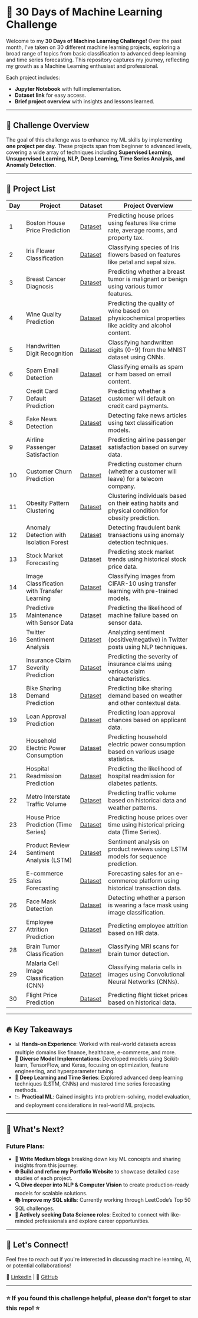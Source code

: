 # 🚀 **30 Days of Machine Learning Challenge**

Welcome to my **30 Days of Machine Learning Challenge!** Over the past month, I've taken on 30 different machine learning projects, exploring a broad range of topics from basic classification to advanced deep learning and time series forecasting. This repository captures my journey, reflecting my growth as a Machine Learning enthusiast and professional.

Each project includes:
- **Jupyter Notebook** with full implementation.
- **Dataset link** for easy access.
- **Brief project overview** with insights and lessons learned.

---

## 📌 **Challenge Overview**
The goal of this challenge was to enhance my ML skills by implementing **one project per day**. These projects span from beginner to advanced levels, covering a wide array of techniques including **Supervised Learning, Unsupervised Learning, NLP, Deep Learning, Time Series Analysis, and Anomaly Detection.**

---

## 📜 **Project List**

| **Day** | **Project**                       | **Dataset**                                                                 | **Project Overview** |
|---------|-----------------------------------|-----------------------------------------------------------------------------|----------------------|
| 1       | Boston House Price Prediction     | [Dataset](https://www.kaggle.com/datasets/arunjangir245/boston-housing-dataset) | Predicting house prices using features like crime rate, average rooms, and property tax. |
| 2       | Iris Flower Classification        | [Dataset](https://archive.ics.uci.edu/dataset/53/iris)                      | Classifying species of Iris flowers based on features like petal and sepal size. |
| 3       | Breast Cancer Diagnosis           | [Dataset](https://www.kaggle.com/datasets/yasserh/breast-cancer-dataset)     | Predicting whether a breast tumor is malignant or benign using various tumor features. |
| 4       | Wine Quality Prediction           | [Dataset](https://archive.ics.uci.edu/dataset/186/wine+quality)              | Predicting the quality of wine based on physicochemical properties like acidity and alcohol content. |
| 5       | Handwritten Digit Recognition     | [Dataset](https://www.tensorflow.org/datasets/catalog/mnist)                 | Classifying handwritten digits (0-9) from the MNIST dataset using CNNs. |
| 6       | Spam Email Detection              | [Dataset](https://www.kaggle.com/datasets/meruvulikith/190k-spam-ham-email-dataset-for-classification/data) | Classifying emails as spam or ham based on email content. |
| 7       | Credit Card Default Prediction    | [Dataset](https://www.kaggle.com/datasets/uciml/default-of-credit-card-clients-dataset) | Predicting whether a customer will default on credit card payments. |
| 8       | Fake News Detection               | [Dataset](https://www.kaggle.com/datasets/vishakhdapat/fake-news-detection)  | Detecting fake news articles using text classification models. |
| 9       | Airline Passenger Satisfaction    | [Dataset](https://www.kaggle.com/datasets/teejmahal20/airline-passenger-satisfaction) | Predicting airline passenger satisfaction based on survey data. |
| 10      | Customer Churn Prediction         | [Dataset](https://www.kaggle.com/datasets/blastchar/telco-customer-churn)    | Predicting customer churn (whether a customer will leave) for a telecom company. |
| 11      | Obesity Pattern Clustering        | [Dataset](https://archive.ics.uci.edu/dataset/544/estimation+of+obesity+levels+based+on+eating+habits+and+physical+condition) | Clustering individuals based on their eating habits and physical condition for obesity prediction. |
| 12      | Anomaly Detection with Isolation Forest | [Dataset](https://www.kaggle.com/datasets/valakhorasani/bank-transaction-dataset-for-fraud-detection) | Detecting fraudulent bank transactions using anomaly detection techniques. |
| 13      | Stock Market Forecasting         | [Dataset](https://www.kaggle.com/datasets/mhassansaboor/uber-stocks-dataset-2025) | Predicting stock market trends using historical stock price data. |
| 14      | Image Classification with Transfer Learning | [Dataset](https://www.cs.toronto.edu/~kriz/cifar.html)                     | Classifying images from CIFAR-10 using transfer learning with pre-trained models. |
| 15      | Predictive Maintenance with Sensor Data | [Dataset](https://www.kaggle.com/code/jayantkathuria/predictive-maintenance-using-sensor-data) | Predicting the likelihood of machine failure based on sensor data. |
| 16      | Twitter Sentiment Analysis        | [Dataset](https://www.kaggle.com/datasets/kazanova/sentiment140)             | Analyzing sentiment (positive/negative) in Twitter posts using NLP techniques. |
| 17      | Insurance Claim Severity Prediction | [Dataset](https://www.kaggle.com/competitions/allstate-claims-severity/data) | Predicting the severity of insurance claims using various claim characteristics. |
| 18      | Bike Sharing Demand Prediction    | [Dataset](https://archive.ics.uci.edu/dataset/275/bike+sharing+dataset)      | Predicting bike sharing demand based on weather and other contextual data. |
| 19      | Loan Approval Prediction          | [Dataset](https://www.kaggle.com/datasets/leonbora/analytics-vidhya-loan-prediction/data) | Predicting loan approval chances based on applicant data. |
| 20      | Household Electric Power Consumption | [Dataset](https://archive.ics.uci.edu/dataset/235/individual+household+electric+power+consumption) | Predicting household electric power consumption based on various usage statistics. |
| 21      | Hospital Readmission Prediction   | [Dataset](https://archive.ics.uci.edu/dataset/296/diabetes+130-us+hospitals+for+years+1999-2008) | Predicting the likelihood of hospital readmission for diabetes patients. |
| 22      | Metro Interstate Traffic Volume   | [Dataset](https://archive.ics.uci.edu/dataset/492/metro+interstate+traffic+volume) | Predicting traffic volume based on historical data and weather patterns. |
| 23      | House Price Prediction (Time Series) | [Dataset](https://www.zillow.com/research/data/)                           | Predicting house prices over time using historical pricing data (Time Series). |
| 24      | Product Review Sentiment Analysis (LSTM) | [Dataset](https://www.kaggle.com/datasets/snap/amazon-fine-food-reviews) | Sentiment analysis on product reviews using LSTM models for sequence prediction. |
| 25      | E-commerce Sales Forecasting      | [Dataset](https://www.kaggle.com/datasets/nevildhinoja/e-commerce-sales-prediction-dataset) | Forecasting sales for an e-commerce platform using historical transaction data. |
| 26      | Face Mask Detection               | [Dataset](https://www.kaggle.com/datasets/omkargurav/face-mask-dataset)      | Detecting whether a person is wearing a face mask using image classification. |
| 27      | Employee Attrition Prediction     | [Dataset](https://www.kaggle.com/datasets/pavansubhasht/ibm-hr-analytics-attrition-dataset) | Predicting employee attrition based on HR data. |
| 28      | Brain Tumor Classification        | [Dataset](https://www.kaggle.com/datasets/masoudnickparvar/brain-tumor-mri-dataset) | Classifying MRI scans for brain tumor detection. |
| 29      | Malaria Cell Image Classification (CNN) | [Dataset](https://www.kaggle.com/datasets/iarunava/cell-images-for-detecting-malaria) | Classifying malaria cells in images using Convolutional Neural Networks (CNNs). |
| 30      | Flight Price Prediction           | [Dataset](https://www.kaggle.com/datasets/shubhambathwal/flight-price-prediction?select=Clean_Dataset.csv) | Predicting flight ticket prices based on historical data. |

---

## 🔥 **Key Takeaways**
- 📊 **Hands-on Experience**: Worked with real-world datasets across multiple domains like finance, healthcare, e-commerce, and more.
- 🤖 **Diverse Model Implementations**: Developed models using Scikit-learn, TensorFlow, and Keras, focusing on optimization, feature engineering, and hyperparameter tuning.
- 🚀 **Deep Learning and Time Series**: Explored advanced deep learning techniques (LSTM, CNNs) and mastered time series forecasting methods.
- 📉 **Practical ML**: Gained insights into problem-solving, model evaluation, and deployment considerations in real-world ML projects.

---

## 🚀 **What's Next?**
### **Future Plans:**
- **🌟 Write Medium blogs** breaking down key ML concepts and sharing insights from this journey.
- **🌐 Build and refine my Portfolio Website** to showcase detailed case studies of each project.
- **🔍 Dive deeper into NLP & Computer Vision** to create production-ready models for scalable solutions.
- **📚 Improve my SQL skills**: Currently working through LeetCode’s Top 50 SQL challenges.
- **💼 Actively seeking Data Science roles**: Excited to connect with like-minded professionals and explore career opportunities.

---

## 📣 **Let's Connect!**
Feel free to reach out if you're interested in discussing machine learning, AI, or potential collaborations!

📩 [LinkedIn](https://www.linkedin.com/in/jayantkathuria7/) | 📂 [GitHub](https://github.com/jayantkathuria7)

---

### ⭐ **If you found this challenge helpful, please don't forget to star this repo!** ⭐
